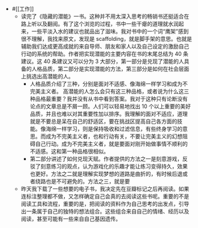 - #[[工作]]
    - 读完了《隐藏的潜能》一书。这种并不用太深入思考的畅销书还挺适合在路上听以及翻阅。有了这个浏览的过程，书中一些干瘪的道理就水润起来，一些平淡入水的建议也就品出了滋味。我对书中的一个词“鹰架”感到很不理解，我找来原文，发现是 scaffolding，就是脚手架的意思。也就是辅助我们达成更高成就的来自导师、朋友和家人以及自己设定的激励自己行动的系统的帮助。作者把实现潜能的主要内容在书的末尾总结为 40 条建议。这 40 条建议又可以分为 3 大部分，第一部分是兑现了潜能的人具备的人格品质，第二部分是实现潜能的方法，第三部分是如何在社会层面上挑选出高潜能的人。
        - 人格品质介绍了三种，分别是面对不适感、像海绵一样学习和成为不完美主义者。 高潜能的人怎么会只有这三种品格，或者说为什么这三种品格最重要？我并没有从书中看到答案。我对于这种只有论断没有论点的文章总是不屑一顾。人们可以轻易地找出 10 个以上重要的美好品质，并且也难以对其重要性加以排序。我理解的面对不适应，道理就是不要总是呆在自己的舒适区，要在挑战区提高自己各方面的技能。像海绵一样学习，则是保持吸收和过滤信息，有些终身学习的意思。而成为不完美主义者，也和行动有关，不要让完美主义的幻想阻碍自己行动。成为不完美主义者，就是要面对刚开始做事情不顺利的不适感。这和第一种品格很相似。
        -  第二部分讲述了如何兑现天赋。作者提供的方法之一是刻意游戏，反驳了刻意练习的观点，认为游戏化的乐趣才能让练习变得持久，效果也更好。方法之二就是理解实现梦想的道路是曲折的，有时候后退或者绕路也是不可避免的。方法之三，就是要
    - 昨天我下载了一些想要的电子书，我决定先在豆瓣标记之后再阅读。如果连标注整理都不做，又怎样确定自己会真的去阅读这些书呢。重要的不是阅读工具和流程，重要的是，把阅读的资料作为自己思考的出发点，引导出一条属于自己的独特的想法组合。这些组合来自自己的情绪、经历以及阅读，甚至可能有一些来自自己基因遗传。
